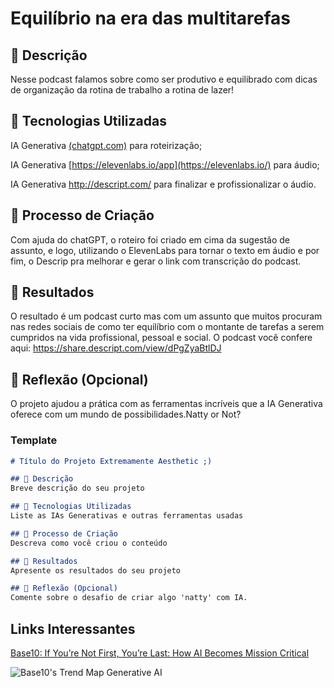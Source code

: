 # Equilíbrio na era das multitarefas

## 📒 Descrição
Nesse podcast falamos sobre como ser produtivo e equilibrado com dicas de organização da rotina de trabalho a rotina de lazer!

## 🤖 Tecnologias Utilizadas
IA Generativa [(chatgpt.com)](https://chatgpt.com/) para roteirização;

IA Generativa [https://elevenlabs.io/app](https://elevenlabs.io/) para áudio;

IA Generativa http://descript.com/ para finalizar e profissionalizar o áudio.

## 🧐 Processo de Criação
Com ajuda do chatGPT, o roteiro foi criado em cima da sugestão de assunto, e logo, utilizando o ElevenLabs para tornar o texto em áudio e por fim, o Descrip pra melhorar e gerar o link com transcrição do podcast.

## 🚀 Resultados
O resultado é um podcast curto mas com um assunto que muitos procuram nas redes sociais de como ter equilíbrio com o montante de tarefas a serem cumpridos na vida profissional, pessoal e social.
O podcast você confere aqui: https://share.descript.com/view/dPgZyaBtlDJ

## 💭 Reflexão (Opcional)
O projeto ajudou a prática com as ferramentas incríveis que a IA Generativa oferece com um mundo de possibilidades.Natty or Not?
### Template

```markdown
# Título do Projeto Extremamente Aesthetic ;)

## 📒 Descrição
Breve descrição do seu projeto

## 🤖 Tecnologias Utilizadas
Liste as IAs Generativas e outras ferramentas usadas

## 🧐 Processo de Criação
Descreva como você criou o conteúdo

## 🚀 Resultados
Apresente os resultados do seu projeto

## 💭 Reflexão (Opcional)
Comente sobre o desafio de criar algo 'natty' com IA.
```

## Links Interessantes

[Base10: If You’re Not First, You’re Last: How AI Becomes Mission Critical](https://base10.vc/post/generative-ai-mission-critical/)

![Base10's Trend Map Generative AI](https://github.com/digitalinnovationone/lab-natty-or-not/assets/730492/f4df26e8-f8f7-4419-8252-c69d73ea930c)
